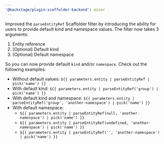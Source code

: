 ```yaml
---
'@backstage/plugin-scaffolder-backend': minor
---
```


Improved the `parseEntityRef` Scaffolder filter by introducing the ability for users to provide default kind and namespace values. The filter now takes
3 arguments:

1. Entity reference
2. (Optional) Default kind
3. (Optional) Default namespace

So you can now provide default `kind` and/or `namespace`. Check out the following examples:

- Without default values: `${{ parameters.entity | parseEntityRef | pick('name') }}`
- With default kind: `${{ parameters.entity | parseEntityRef('group') | pick('name') }}`
- With default kind and namespace: `${{ parameters.entity | parseEntityRef('group', 'another-namespace') | pick('name') }}`
- With default namespace:
  - `${{ parameters.entity | parseEntityRef(null, 'another-namespace') | pick('name') }}`
  - `${{ parameters.entity | parseEntityRef(undefined, 'another-namespace') | pick('name') }}`
  - `${{ parameters.entity | parseEntityRef('', 'another-namespace') | pick('name') }}`
